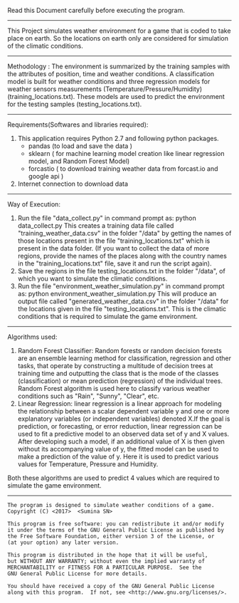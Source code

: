 Read this Document carefully before executing the program.
*************************************************
This Project simulates weather environment for a game that is coded to take place on earth. So the locations on earth only are considered for simulation of the climatic conditions.

*************************************************
Methodology :
The environment is summarized by the training samples with the attributes of position, time and weather conditions. A classification model is built for weather conditions and three regression models for weather sensors measurements (Temperature/Pressure/Humidity) (training_locations.txt).
These models are used to predict the environment for the testing samples (testing_locations.txt).
*************************************************
Requirements(Softwares and libraries required):
1.	This application requires Python 2.7 and following python packages.
	- pandas (to load and save the data )
	- sklearn ( for machine learning model creation like linear regression model, and Random Forest Model)
	- forcastio ( to download training weather data from forcast.io and google api )
2.	Internet connection to download data

 *************************************************
Way of Execution:
1.	Run the file "data_collect.py" in command prompt as:
	python data_collect.py
	This creates a training data file called "training_weather_data.csv" in the folder "/data" by getting the names of those locations present in the file "training_locations.txt" which is present in the data folder. (If you want to collect the data of more regions, provide the names of the places along with the country names in the "training_locations.txt" file, save it and run the script again).
2.	Save the regions in the file testing_locations.txt in the folder "/data", of which you want to simulate the climatic conditions.
3.	Run the file "environment_weather_simulation.py" in command prompt as:
	python environment_weather_simulation.py
	This will produce an output file called "generated_weather_data.csv" in the folder "/data" for the locations given in the file "testing_locations.txt".
	This is the climatic conditions that is required to simulate the game environment.

 *************************************************
Algorithms used:
1.	Random Forest Classifier:
	Random forests or random decision forests are an ensemble learning method for classification, regression and other tasks, that operate by constructing a multitude of decision trees at training time and outputting the class that is the mode of the classes (classification) or mean prediction (regression) of the 	individual trees. Random Forest algorithm is used here to classify various weather conditions such as "Rain", "Sunny", "Clear", etc.
2.	Linear Regression:
	linear regression is a linear approach for modeling the relationship between a scalar dependent variable y and one or more explanatory variables (or independent variables) denoted X.If the goal is prediction, or forecasting, or error reduction, linear regression can be used to fit a predictive model to an observed data set of y and X values. After developing such a model, if an additional value of X is then given without its accompanying value of y, the fitted model can be used to make a prediction of the value of y. Here it is used to predict various values for Temperature, Pressure and Humidity.

Both these algorithms are used to predict 4 values which are required to simulate the game environment.

 *************************************************
    The program is designed to simulate weather conditions of a game.
    Copyright (C) <2017>  <Sumina SN>

    This program is free software: you can redistribute it and/or modify
    it under the terms of the GNU General Public License as published by
    the Free Software Foundation, either version 3 of the License, or
    (at your option) any later version.

    This program is distributed in the hope that it will be useful,
    but WITHOUT ANY WARRANTY; without even the implied warranty of
    MERCHANTABILITY or FITNESS FOR A PARTICULAR PURPOSE.  See the
    GNU General Public License for more details.

    You should have received a copy of the GNU General Public License
    along with this program.  If not, see <http://www.gnu.org/licenses/>.